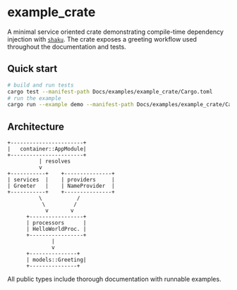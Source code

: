 # example_crate

A minimal service oriented crate demonstrating compile-time dependency injection
with [`shaku`](https://crates.io/crates/shaku).  The crate exposes a greeting
workflow used throughout the documentation and tests.

## Quick start

```bash
# build and run tests
cargo test --manifest-path Docs/examples/example_crate/Cargo.toml
# run the example
cargo run --example demo --manifest-path Docs/examples/example_crate/Cargo.toml
```

## Architecture

```
+-----------------------+
|   container::AppModule|
+-----------------------+
          | resolves
          v
+-----------+    +---------------+
| services  |    | providers     |
| Greeter   |    | NameProvider  |
+-----------+    +---------------+
          \           /
           \         /
            v       v
      +-----------------+
      | processors      |
      | HelloWorldProc. |
      +-----------------+
              |
              v
      +---------------+
      | models::Greeting|
      +---------------+
```

All public types include thorough documentation with runnable examples.
